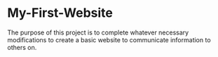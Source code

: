 # My-First-Website
The purpose of this project is to complete whatever necessary modifications to create a basic website to communicate information to others on.
